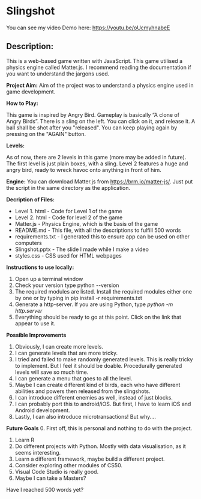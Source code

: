 # Slingshot

You can see my video Demo here: https://youtu.be/oUcmyhnabeE

## Description: 

This is a web-based game written with JavaScript. 
This game utilised a physics engine called Matter.js. I recommend reading the documentation if you want to understand the jargons used. 

**Project Aim:**
Aim of the project was to understand a physics engine used in game development. 

**How to Play:**

This game is inspired by Angry Bird. Gameplay is basically “A clone of Angry Birds”. 
There is a sling on the left. You can click on it, and release it. A ball shall be shot after you "released". You can keep playing again by pressing on the "AGAIN" button. 

**Levels:**

As of now, there are 2 levels in this game (more may be added in future). 
The first level is just plain boxes, with a sling.
Level 2 features a huge and angry bird, ready to wreck havoc onto anything in front of him. 

**Engine:** 
You can download Matter.js from https://brm.io/matter-js/. Just put the script in the same directory as the application. 

**Decription of Files:** 
- Level 1. html - Code for Level 1 of the game
- Level 2. html - Code for level 2 of the game
- Matter.js - Physics Engine, which is the basis of the game
- README.md - This file, with all the descriptions to fulfill 500 words
- requirements.txt - I generated this to ensure app can be used on other computers
- Slingshot.pptx - The slide I made while I make a video
- styles.css - CSS used for HTML webpages 

**Instructions to use locally:**
1. Open up a terminal window
2. Check your version type python --version
3. The required modules are listed. Install the required modules either one by one or by typing in pip install -r requirements.txt
4. Generate a http-server. If you are using Python, type *python -m http.server*
5. Everything should be ready to go at this point. Click on the link that appear to use it. 

**Possible Improvements**
1. Obviously, I can create more levels.  
2. I can generate levels that are more tricky. 
3. I tried and failed to make randomly generated levels. This is really tricky to implement. But I feel it should be doable. Procedurally generated levels will save so much time. 
3. I can generate a menu that goes to all the level. 
4. Maybe I can create different kind of birds, each who have different abilities and powers then released from the slingshots. 
5. I can introduce different enemies as well, instead of just blocks. 
6. I can probably port this to android/iOS. But first, I have to learn iOS and Android development. 
7. Lastly, I can also introduce microtransactions! But why....

**Future Goals**
0. First off, this is personal and nothing to do with the project. 
1. Learn R
2. Do different projects with Python. Mostly with data visualisation, as it seems interesting. 
3. Learn a different framework, maybe build a different project. 
4. Consider exploring other modules of CS50. 
5. Visual Code Studio is really good. 
6. Maybe I can take a Masters? 

Have I reached 500 words yet? 
